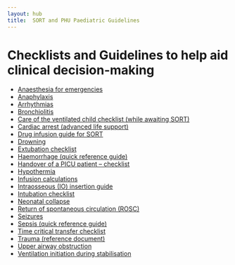 ```yaml
---
layout: hub
title:  SORT and PHU Paediatric Guidelines
---
```

<h1 class="nhsuk-heading-xl"><span class="nhsuk-caption-xl nhsuk-caption--bottom">
 Checklists and Guidelines to help aid clinical decision-making </span>
</h1>
<ul class="nhsuk-list nhsuk-list--bullet">
 <li><a href="https://www.sort.nhs.uk/Media/Guidelines/Anaesthesia-for-emergencies.pdf" title="Anaesthesia for emergencies">Anaesthesia for emergencies</a></li>
 <li><a href="https://www.sort.nhs.uk/Media/Guidelines/Anaphylaxis.pdf" title="Anaphylaxis">Anaphylaxis</a></li>
 <li><a href="https://www.sort.nhs.uk/Media/Guidelines/Arrhythmias.pdf" title="Arrhythmias">Arrhythmias</a></li>
 <li><a href="https://www.sort.nhs.uk/Media/Guidelines/Bronchiolitis.pdf" title="Guideline for the management of bronchiolitis">Bronchiolitis</a></li>
 <li><a href="https://www.sort.nhs.uk/Media/Guidelines/Caring-for-the-ventilated-child-checklist-while-awaiting-SORT.pdf" title="Care of the ventilated child checklist">Care of the ventilated child checklist (while awaiting SORT)</a></li>
 <li><a href="https://www.sort.nhs.uk/Media/Guidelines/Cardiac-arrest-advanced-life-support.pdf" title="Cardiac arrest (advanced life support)">Cardiac arrest (advanced life support)</a></li>
 <li><a href="https://www.sort.nhs.uk/Media/Guidelines/Drug-infusion-guide-for-SORT.pdf" title="Drug infusion guide for SORT">Drug infusion guide for SORT</a></li>
 <li><a href="https://www.sort.nhs.uk/Media/Guidelines/Drowning.pdf" title="Drowning">Drowning</a></li>
 <li><a href="https://www.sort.nhs.uk/Media/Guidelines/Extubation-checklist.pdf" title="Extubation checklist">Extubation checklist</a></li>
 <li><a href="https://www.sort.nhs.uk/Media/Guidelines/Haemorrhage-quick-reference-guide.pdf" title="Haemorrhage (quick reference guide)">Haemorrhage (quick reference guide)</a></li>
  <li><a href="https://www.sort.nhs.uk/Media/Guidelines/PICU/Handover-of-a-PICU-patient-checklist.pdf" title="Handover of a PICU patient checklist">Handover of a PICU patient – checklist</a></li>
  <li><a href="https://www.sort.nhs.uk/Media/Guidelines/Hypothermia.pdf" title="Hypothermia">Hypothermia</a></li>
  <li><a href="https://www.sort.nhs.uk/Media/Guidelines/Infusion-calculations.pdf" title="Infusion calculations">Infusion calculations</a></li>
  <li><a href="https://www.sort.nhs.uk/Media/Guidelines/Intraosseous-IO-insertion-guide.pdf" title="Intraosseous (IO) insertion guide">Intraosseous (IO) insertion guide</a></li>
  <li><a href="https://www.sort.nhs.uk/Media/Guidelines/Intubation-checklist-2024.pdf" title="Intubation checklist 2018">Intubation checklist</a></li>
  <li><a href="https://www.sort.nhs.uk/Media/Guidelines/Neonatalcollapse.pdf" title="Neonatal collapse">Neonatal collapse</a></li>
  <li><a href="https://www.sort.nhs.uk/Media/Guidelines/Return-of-spontaneous-circulation-ROSC-management-in-children.pdf" title="Return of spontaneous circulation (ROSC)">Return of spontaneous circulation (ROSC)</a></li>
  <li><a href="https://www.sort.nhs.uk/Media/Guidelines/Seizures.pdf" title="Seizures">Seizures</a></li>
  <li><a href="https://www.sort.nhs.uk/Media/Guidelines/Sepsis-quick-reference-guide.pdf" title="Sepsis (quick reference guide)">Sepsis (quick reference guide)</a></li>
  <li><a href="https://www.sort.nhs.uk/Media/Guidelines/Time-critical-transfer-checklist.pdf" title="Time critical transfer checklist">Time critical transfer checklist</a></li>
  <li><a href="https://www.sort.nhs.uk/Media/Guidelines/Trauma-guidelines-reference-document.pdf" title="Trauma (reference document)">Trauma (reference document)</a></li>
  <li><a href="https://www.sort.nhs.uk/Media/Guidelines/Upper-airway-obstruction-protocol.pdf" title="Upper airway obstruction">Upper airway obstruction</a></li>
  <li><a href="https://www.sort.nhs.uk/Media/Guidelines/Ventilation-initiation-during-stabilisation.pdf" title="Ventilation initiation during stabilisation">Ventilation initiation during stabilisation</a></li>
</ul>

</div>